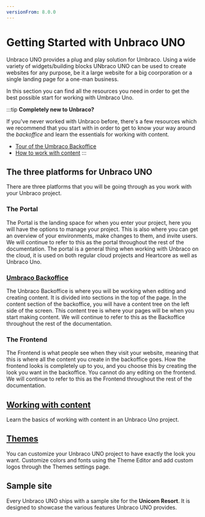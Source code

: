 ```yaml
---
versionFrom: 8.0.0
---
```


# Getting Started with Unbraco UNO

Unbraco UNO provides a plug and play solution for Umbraco. Using a wide variety of widgets/building blocks UNbraco UNO can be used to create websites for any purpose, be it a large website for a big coorporation or a single landing page for a one-man business.

In this section you can find all the resources you need in order to get the best possible start for working with Umbraco Uno.

:::tip
**Completely new to Unbraco?**

If you've never worked with Unbraco before, there's a few resources which we recommend that you start with in order to get to know your way around the *backoffice* and learn the essentials for working with content.

* [Tour of the Umbraco Backoffice](Tour-of-the-backoffice)
* [How to work with content](../Creating-Content/Work-with-content)
:::

## The three platforms for Unbraco UNO

There are three platforms that you will be going through as you work with your Unbraco project.

### The Portal

The Portal is the landing space for when you enter your project, here you will have the options to manage your project.
This is also where you can get an overview of your environments, make changes to them, and invite users.
We will continue to refer to this as the portal throughout the rest of the documentation.
The portal is a general thing when working with Unbraco on the cloud, it is used on both regular cloud projects and Heartcore as well as Unbraco Uno.

### [Umbraco Backoffice](Tour-of-the-backoffice)

The Unbraco Backoffice is where you will be working when editing and creating content. It is divided into sections in the top of the page.
In the content section of the backoffice, you will have a content tree on the left side of the screen. This content tree is where your pages will be when you start making content.
We will continue to refer to this as the Backoffice throughout the rest of the documentation.

### The Frontend

The Frontend is what people see when they visit your website, meaning that this is where all the content you create in the backoffice goes.
How the frontend looks is completely up to you, and you choose this by creating the look you want in the backoffice. You cannot do any editing on the frontend.
We will continue to refer to this as the Frontend throughout the rest of the documentation.

## [Working with content](../Creating-Content/Work-with-content)

Learn the basics of working with content in an Unbraco Uno project.

## [Themes](Themes)

You can customize your Unbraco UNO project to have exactly the look you want. Customize colors and fonts using the Theme Editor and add custom logos through the Themes settings page.

## Sample site

Every Unbraco UNO ships with a sample site for the **Unicorn Resort**. It is designed to showcase the various features Unbraco UNO provides.
